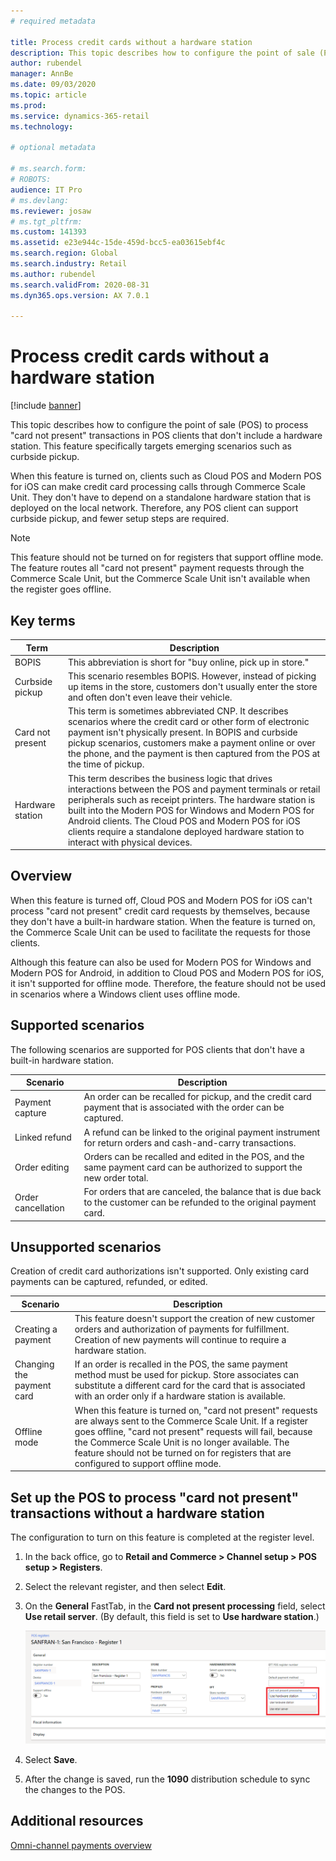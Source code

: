 ```yaml
---
# required metadata

title: Process credit cards without a hardware station
description: This topic describes how to configure the point of sale (POS) to process "card not present" transactions in POS clients that don't include a hardware station.
author: rubendel
manager: AnnBe
ms.date: 09/03/2020
ms.topic: article
ms.prod: 
ms.service: dynamics-365-retail
ms.technology: 

# optional metadata

# ms.search.form: 
# ROBOTS: 
audience: IT Pro
# ms.devlang: 
ms.reviewer: josaw
# ms.tgt_pltfrm: 
ms.custom: 141393
ms.assetid: e23e944c-15de-459d-bcc5-ea03615ebf4c
ms.search.region: Global
ms.search.industry: Retail
ms.author: rubendel
ms.search.validFrom: 2020-08-31
ms.dyn365.ops.version: AX 7.0.1

---
```


# Process credit cards without a hardware station

[!include [banner](../includes/banner.md)]

This topic describes how to configure the point of sale (POS) to process "card not present" transactions in POS clients that don't include a hardware station. This feature specifically targets emerging scenarios such as curbside pickup.

When this feature is turned on, clients such as Cloud POS and Modern POS for iOS can make credit card processing calls through Commerce Scale Unit. They don't have to depend on a standalone hardware station that is deployed on the local network. Therefore, any POS client can support curbside pickup, and fewer setup steps are required.

> [!NOTE]
> This feature should not be turned on for registers that support offline mode. The feature routes all "card not present" payment requests through the Commerce Scale Unit, but the Commerce Scale Unit isn't available when the register goes offline.

## Key terms

| Term | Description |
|---|---|
| BOPIS | This abbreviation is short for "buy online, pick up in store." |
| Curbside pickup | This scenario resembles BOPIS. However, instead of picking up items in the store, customers don't usually enter the store and often don't even leave their vehicle. |
| Card not present | This term is sometimes abbreviated CNP. It describes scenarios where the credit card or other form of electronic payment isn't physically present. In BOPIS and curbside pickup scenarios, customers make a payment online or over the phone, and the payment is then captured from the POS at the time of pickup. |
| Hardware station | This term describes the business logic that drives interactions between the POS and payment terminals or retail peripherals such as receipt printers. The hardware station is built into the Modern POS for Windows and Modern POS for Android clients. The Cloud POS and Modern POS for iOS clients require a standalone deployed hardware station to interact with physical devices. |

## Overview

When this feature is turned off, Cloud POS and Modern POS for iOS can't process "card not present" credit card requests by themselves, because they don't have a built-in hardware station. When the feature is turned on, the Commerce Scale Unit can be used to facilitate the requests for those clients.

Although this feature can also be used for Modern POS for Windows and Modern POS for Android, in addition to Cloud POS and Modern POS for iOS, it isn't supported for offline mode. Therefore, the feature should not be used in scenarios where a Windows client uses offline mode.

## Supported scenarios

The following scenarios are supported for POS clients that don't have a built-in hardware station.

| Scenario | Description |
|---|---|
| Payment capture | An order can be recalled for pickup, and the credit card payment that is associated with the order can be captured. |
| Linked refund | A refund can be linked to the original payment instrument for return orders and cash-and-carry transactions. |
| Order editing | Orders can be recalled and edited in the POS, and the same payment card can be authorized to support the new order total. |
| Order cancellation | For orders that are canceled, the balance that is due back to the customer can be refunded to the original payment card. |

## Unsupported scenarios

Creation of credit card authorizations isn't supported. Only existing card payments can be captured, refunded, or edited.

| Scenario | Description |
|---|---|
| Creating a payment | This feature doesn't support the creation of new customer orders and authorization of payments for fulfillment. Creation of new payments will continue to require a hardware station. |
| Changing the payment card | If an order is recalled in the POS, the same payment method must be used for pickup. Store associates can substitute a different card for the card that is associated with an order only if a hardware station is available. |
| Offline mode | When this feature is turned on, "card not present" requests are always sent to the Commerce Scale Unit. If a register goes offline, "card not present" requests will fail, because the Commerce Scale Unit is no longer available. The feature should not be turned on for registers that are configured to support offline mode. |

## Set up the POS to process "card not present" transactions without a hardware station

The configuration to turn on this feature is completed at the register level.

1. In the back office, go to **Retail and Commerce \> Channel setup \> POS setup \> Registers**.
2. Select the relevant register, and then select **Edit**.
3. On the **General** FastTab, in the **Card not present processing** field, select **Use retail server**. (By default, this field is set to **Use hardware station**.)

    ![Card not present processing field](media/PAYMENTS/CNP-POS.png)

4. Select **Save**.
5. After the change is saved, run the **1090** distribution schedule to sync the changes to the POS.

## Additional resources

[Omni-channel payments overview](https://docs.microsoft.com/dynamics365/commerce/omni-channel-payments)
